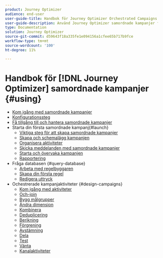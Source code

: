 ```yaml
---
product: Journey Optimizer
audience: end-user
user-guide-title: Handbok för Journey Optimizer Orchestrated Campaigns
user-guide-description: Använd Journey Optimizer samordnade kampanjer för att planera och samordna flerkanalskampanjer med avancerade segmenteringsstrategier.
type: Documentation
solution: Journey Optimizer
source-git-commit: d59643f18a335fe1e094156a1cfee65b717b9fce
workflow-type: tm+mt
source-wordcount: '100'
ht-degree: 11%

---
```


# Handbok för [!DNL Journey Optimizer] samordnade kampanjer {#using}

+ [Kom igång med samordnade kampanjer](using/orchestrated/gs-orchestrated-campaigns.md)
+ [Konfigurationssteg](using/orchestrated/configuration-steps.md)
+ [Få tillgång till och hantera samordnade kampanjer](using/orchestrated/access-manage-orchestrated-campaigns.md)
+ Starta din första samordnade kampanj{#launch}
   + [Viktiga steg för att skapa samordnade kampanjer](using/orchestrated/gs-campaign-creation.md)
   + [Skapa och schemalägg kampanjen](using/orchestrated/create-orchestrated-campaign.md)
   + [Organisera aktiviteter](using/orchestrated/orchestrate-activities.md)
   + [Skicka meddelanden med samordnade kampanjer](using/orchestrated/send-messages.md)
   + [Starta och övervaka kampanjen](using/orchestrated/start-monitor-campaigns.md)
   + [Rapportering](using/orchestrated/reporting-campaigns.md)
+ Fråga databasen {#query-database}
   + [Arbeta med regelbyggaren](using/orchestrated/orchestrated-rule-builder.md)
   + [Skapa din första regel](using/orchestrated/build-query.md)
   + [Redigera uttryck](using/orchestrated/edit-expressions.md)
+ Ochestrerade kampanjaktiviteter {#design-campaigns}
   + [Kom igång med aktiviteter](using/orchestrated/activities/about-activities.md)
   + [Och-join](using/orchestrated/activities/and-join.md)
   + [Bygg målgrupper](using/orchestrated/activities/build-audience.md)
   + [Ändra dimension](using/orchestrated/activities/change-dimension.md)
   + [Kombinera](using/orchestrated/activities/combine.md)
   + [Deduplicering](using/orchestrated/activities/deduplication.md)
   + [Berikning](using/orchestrated/activities/enrichment.md)
   + [Förgrening](using/orchestrated/activities/fork.md)
   + [Avstämning](using/orchestrated/activities/reconciliation.md)
   + [Dela](using/orchestrated/activities/split.md)
   + [Test](using/orchestrated/activities/test.md)
   + [Vänta](using/orchestrated/activities/wait.md)
   + [Kanalaktiviteter](using/orchestrated/activities/channels.md)
